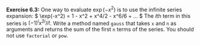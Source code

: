 **Exercise 6.3:**
One way to evaluate $\exp(-x^2)$ is to use the infinite series expansion: $ \exp(-x^2) = 1 - x^2 + x^4/2 - x^6/6 + ... $ The $i$th term in this series is $(-1)^i x^{2i} / i!$. Write a method named `gauss` that takes `x` and `n` as arguments and returns the sum of the first `n` terms of the series. You should not use `factorial` or `pow`.